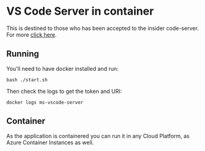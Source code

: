 # VS Code Server in container

This is destined to those who has been accepted to the insider code-server.
For more [click here](https://code.visualstudio.com/docs/remote/vscode-server).

## Running

You'll need to have docker installed and run:

    bash ./start.sh

Then check the logs to get the token and URI:

    docker logs ms-vscode-server

## Container

As the application is containered you can run it in any Cloud Platform, as Azure Container Instances as well.
